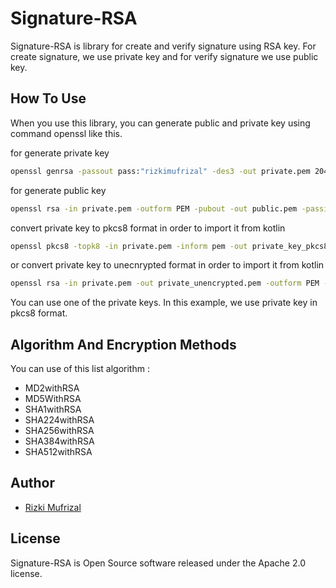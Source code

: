 # Signature-RSA

Signature-RSA is library for create and verify signature using RSA key. For create signature, we use private key and for verify signature we use public key.

## How To Use

When you use this library, you can generate public and private key using command openssl like this.

for generate private key

```bash
openssl genrsa -passout pass:"rizkimufrizal" -des3 -out private.pem 2048
```

for generate public key

```bash
openssl rsa -in private.pem -outform PEM -pubout -out public.pem -passin pass:"rizkimufrizal"
```

convert private key to pkcs8 format in order to import it from kotlin

```bash
openssl pkcs8 -topk8 -in private.pem -inform pem -out private_key_pkcs8.pem -outform pem -nocrypt -passin pass:"rizkimufrizal"
```

or convert private key to unecnrypted format in order to import it from kotlin

```bash
openssl rsa -in private.pem -out private_unencrypted.pem -outform PEM -passin pass:"rizkimufrizal"
```

You can use one of the private keys. In this example, we use private key in pkcs8 format.

## Algorithm And Encryption Methods

You can use of this list algorithm :

 * MD2withRSA
 * MD5WithRSA
 * SHA1withRSA
 * SHA224withRSA
 * SHA256withRSA
 * SHA384withRSA
 * SHA512withRSA

## Author

* [Rizki Mufrizal](https://github.com/RizkiMufrizal)

## License

Signature-RSA is Open Source software released under the Apache 2.0 license.
